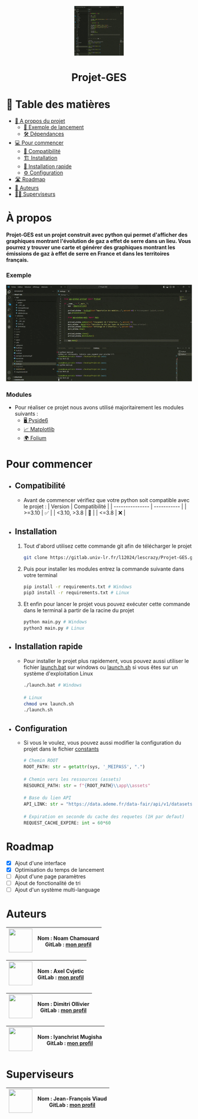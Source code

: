 <div align="center">
    <img src="exemple_lancement.gif" width="134" height="134">
    <h1>Projet-GES</h1>
</div>

# 📗 Table des matières
- [📖 A propos du projet](#à-propos)
  - [🚀 Exemple de lancement](#exemple)
  - [🛠 Dépendances](#modules)
- [💻 Pour commencer](#pour-commencer)
  - [🐍 Compatibilité](#compatibilité)
  - [🏗️ Installation](#installation)
  - [🚗 Installation rapide](#installation-rapide)
  - [⚙️ Configuration](#configuration)
- [🛣️ Roadmap](#roadmap)
- [👥 Auteurs](#auteurs)
- [👷‍♂️ Superviseurs](#superviseurs)

# À propos
<h4>Projet-GES est un projet construit avec python qui permet d'afficher des graphiques montrant l'évolution de gaz a effet de serre dans un lieu. Vous pourrez y trouver une carte et générer des graphiques montrant les émissions de gaz à effet de serre en France et dans les territoires français.</h4>

  ### Exemple
  <div align="center">
      <img src="exemple_lancement.gif"></img>
  </div>

  ### Modules
  - Pour réaliser ce projet nous avons utilisé majoritairement les modules suivants :
    - <a href="https://pypi.org/project/PySide6/">🖥️ Pyside6 </a>
    - <a href="https://matplotlib.org/stable/index.html">📈 Matplotlib</a>
    - <a href="https://pypi.org/project/folium/">🌍 Folium</a>

# Pour commencer
  - ## Compatibilité
    - Avant de commencer vérifiez que votre python soit compatible avec le projet : 
      | Version  | Compatibilité |
      | --------------- | ----------- | 
      | >=3.10 | ✅ |
      | <3.10, >3.8 | 🤷 |
      | <=3.8  | ❌ |

  - ## Installation
    1. Tout d'abord utilisez cette commande git afin de télécharger le projet
        ```bash
        git clone https://gitlab.univ-lr.fr/l12024/lescrazy/Projet-GES.git
        ```

    2. Puis pour installer les modules entrez la commande suivante dans votre terminal
        ```bash 
        pip install -r requirements.txt # Windows
        pip3 install -r requirements.txt # Linux
        ```

    3. Et enfin pour lancer le projet vous pouvez exécuter cette commande dans le terminal à partir de la racine du projet
        ```bash
        python main.py # Windows
        python3 main.py # Linux
        ```

  - ## Installation rapide
    - Pour installer le projet plus rapidement, vous pouvez aussi utiliser le fichier [launch.bat](launch.bat) sur windows ou [launch.sh](launch.sh) si vous êtes sur un système d'exploitation Linux
      ```bash 
      ./launch.bat # Windows

      # Linux
      chmod u+x launch.sh
      ./launch.sh
      ```

  - ## Configuration
    - Si vous le voulez, vous pouvez aussi modifier la configuration du projet dans le fichier [constants](utils/constants.py)
      ```python
      # Chemin ROOT
      ROOT_PATH: str = getattr(sys, '_MEIPASS', ".")

      # Chemin vers les ressources (assets)
      RESOURCE_PATH: str = f"{ROOT_PATH}\\app\\assets"

      # Base du lien API
      API_LINK: str = "https://data.ademe.fr/data-fair/api/v1/datasets/bilan-ges/"

      # Expiration en seconde du cache des requetes (1H par defaut)
      REQUEST_CACHE_EXPIRE: int = 60*60
      ```

# Roadmap
- [x] Ajout d'une interface
- [x] Optimisation du temps de lancement
- [ ] Ajout d'une page paramètres
- [ ] Ajout de fonctionalité de tri
- [ ] Ajout d'un système multi-language

# Auteurs

| <a href="https://gitlab.univ-lr.fr/nchamoua"> <img src="https://gitlab.univ-lr.fr/uploads/-/system/user/avatar/2426/avatar.png?width=800" width="64" height="64"> </a> | **Nom :** Noam Chamouard <br> **GitLab :** [mon profil](https://gitlab.univ-lr.fr/nchamoua) |
|:----------------------------------------------------------------------------------------------------------------------------------:|:----------------------------------------------------------------------------------------------------:|

| <a href="https://gitlab.univ-lr.fr/acvjetic"> <img src="https://gitlab.univ-lr.fr/uploads/-/system/user/avatar/2468/avatar.png?width=800" width="64" height="64"> </a> | **Nom :** Axel Cvjetic <br> **GitLab :** [mon profil](https://gitlab.univ-lr.fr/acvjetic) |
|:---------------------------------------------------------------------------------------------------------------------------------:|:----------------------------------------------------------------------------------------------------:|

| <a href="https://gitlab.univ-lr.fr/dollivie"> <img src="https://secure.gravatar.com/avatar/a261e03fb78a7abdec058954aafcc0778fc8cd77f580cebced9ba173f95d91ed?s=64&d=identicon" width="64" height="64"> </a> | **Nom :** Dimitri Ollivier <br> **GitLab :** [mon profil](https://gitlab.univ-lr.fr/dollivie) |
|:----------------------------------------------------------------------------------------------------------------------------------:|:----------------------------------------------------------------------------------------------------:|

| <a href="https://gitlab.univ-lr.fr/imugisha"> <img src="https://secure.gravatar.com/avatar/a651d3b5f3a9f490d36e163332be73cc24f1047f28735b4e9f788b3637bb9c43?s=64&d=identicon" width="64" height="64"> </a> | **Nom :** Iyanchrist Mugisha <br> **GitLab :** [mon profil](https://gitlab.univ-lr.fr/imugisha) |
|:----------------------------------------------------------------------------------------------------------------------------------:|:----------------------------------------------------------------------------------------------------:|

# Superviseurs

| <a href="https://gitlab.univ-lr.fr/jviaud"> <img src="https://gitlab.univ-lr.fr/uploads/-/system/user/avatar/566/avatar.png?width=800" width="64" height="64"> </a> | **Nom :** Jean-François Viaud <br> **GitLab :** [mon profil](https://gitlab.univ-lr.fr/jviaud) |
|:----------------------------------------------------------------------------------------------------------------------------------:|:----------------------------------------------------------------------------------------------------:|